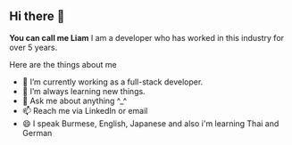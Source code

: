 ## Hi there 👋


**You can call me Liam** I am a developer who has worked in this industry for over 5 years. 

Here are the things about me

- 🔭 I’m currently working as a full-stack developer.
- 🌱 I’m always learning new things.
- 💬 Ask me about anything ^_^
- 📫 Reach me via LinkedIn or email
- 😄 I speak Burmese, English, Japanese and also i'm learning Thai and German


